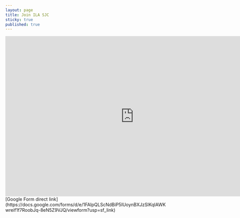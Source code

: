```yaml
---  
layout: page  
title: Join ILA SJC  
sticky: true 
published: true  
---  
```


<iframe src="https://docs.google.com/forms/d/e/1FAIpQLScNdBiP5IUoynBXJzSlKqIAWKwreif1f7RoobJq-8eN5Z9VJQ/viewform?embedded=true" width="800" height="500" frameborder="0" marginheight="0" marginwidth="0">Loading...</iframe>  
<br>
[Google Form direct link](https://docs.google.com/forms/d/e/1FAIpQLScNdBiP5IUoynBXJzSlKqIAWKwreif1f7RoobJq-8eN5Z9VJQ/viewform?usp=sf_link)